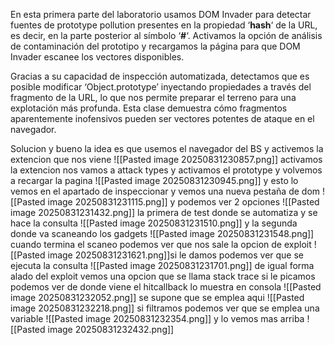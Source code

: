 En esta primera parte del laboratorio usamos DOM Invader para detectar fuentes de prototype pollution presentes en la propiedad ‘**hash**‘ de la URL, es decir, en la parte posterior al símbolo ‘**#**‘. Activamos la opción de análisis de contaminación del prototipo y recargamos la página para que DOM Invader escanee los vectores disponibles.

Gracias a su capacidad de inspección automatizada, detectamos que es posible modificar ‘Object.prototype’ inyectando propiedades a través del fragmento de la URL, lo que nos permite preparar el terreno para una explotación más profunda. Esta clase demuestra cómo fragmentos aparentemente inofensivos pueden ser vectores potentes de ataque en el navegador.

Solucion
y bueno la idea es que usemos el navegador del BS y activemos la extencion que nos viene
![[Pasted image 20250831230857.png]]
activamos la extencion nos vamos a attack types
y activamos el prototype y volvemos a recargar la pagina
![[Pasted image 20250831230945.png]]
y esto lo vemos en el apartado de inspeccionar y vemos una nueva pestaña de dom
![[Pasted image 20250831231115.png]]
y podemos ver 2 opciones
![[Pasted image 20250831231432.png]]
la primera de test donde se automatiza y se hace la consulta
![[Pasted image 20250831231510.png]]
y la segunda donde va scaneando los gadgets
![[Pasted image 20250831231548.png]]
cuando termina el scaneo podemos ver que nos sale la opcion de exploit 
![[Pasted image 20250831231621.png]]si le damos podemos ver que se ejecuta la consulta
![[Pasted image 20250831231701.png]]
de igual forma alado del exploit vemos una opcion que se llama stack trace si le picamos podemos ver de donde viene el hitcallback
lo muestra en consola
![[Pasted image 20250831232052.png]]
se supone que se emplea aqui
![[Pasted image 20250831232218.png]]
si filtramos podemos ver que se emplea una variable
![[Pasted image 20250831232354.png]]
y lo vemos mas arriba
![[Pasted image 20250831232432.png]]
